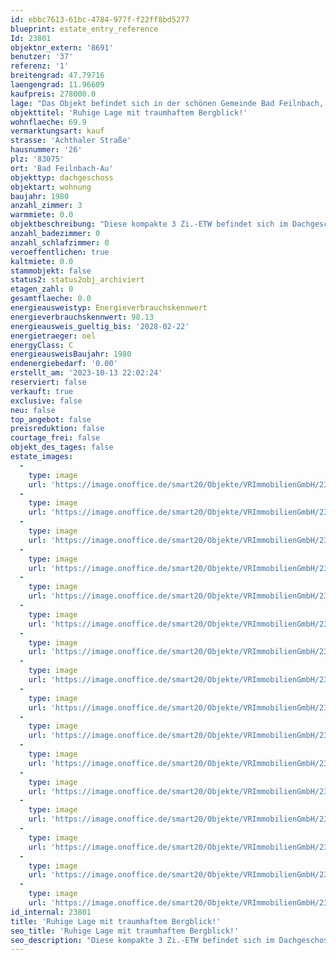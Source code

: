 ```yaml
---
id: ebbc7613-61bc-4784-977f-f22ff8bd5277
blueprint: estate_entry_reference
Id: 23801
objektnr_extern: '8691'
benutzer: '37'
referenz: '1'
breitengrad: 47.79716
laengengrad: 11.96609
kaufpreis: 278000.0
lage: "Das Objekt befindet sich in der schönen Gemeinde Bad Feilnbach, im Ortsteil Au.\r\nIm gemütlichen Dorf Au finden Sie eine gute Versorgung für den täglichen Bedarf: ein kleiner Supermarkt, Bäcker, Metzger, ein gut sortiertes Lagerhaus, Tankstelle, Geldautomaten sowie eine Poststelle; alles in nur wenigen Minuten - auch zu Fuß - erreichbar. Ein Kindergarten und die Grundschule befinden sich ebenfalls vor Ort. Zur Mittelschule in Bad Feilnbach und den weiter führenden Schulen in Bad Aibling, Raubling und Brannenburg bestehen Busverbindungen. Weitere  Ärzte, Apotheke, Kureinrichtungen, eine Metzgerei, verschiedene Bäcker, ein Discounter und ein großer, neuer Supermarkt finden Sie in Bad Feilnbach. Ferner bestehen Möglichkeiten, sich bei verschiedenen Landwirten aus der Direktvermarktung zu versorgen (Eier, Honig, Fleisch, Gemüse, Kartoffeln, Obst, Liköre u. Schnäpse etc.). Einladende Cafés, Restaurants und Gaststätten mit urigen Biergärten finden sich im Ort, in Bad Feilnbach oder anderen Orten der Umgebung. \r\nZahlreiche Wander- und Radwege laden zu ausgedehnten Spaziergängen und Fahrradtouren ein. Für aktive Sportler stehen eine Stockschützenhalle rund ums Jahr sowie im Sommer die Freibäder in Au und Bad Feilnbach zur Verfügung. Zur sportlichen Betätigung finden sich ebenfalls diverse Möglichkeiten für Bergsportfreunde und Mountain-Biker, aber auch die Sparten Golf, Skifahren, Skitouren, Langlauf, Reiten, Tennis, Fußball etc. können vor Ort und in der Umgebung ausgeübt werden. \r\nDie Gemeinde Bad Feilnbach liegt ca. 60 km südöstlich von München sowie 15 km südwestlich von Rosenheim. Der Autobahnanschluss zur A8 nach München, Salzburg und zum Inntaldreieck in Richtung Süden ist ca. 5 km entfernt."
objekttitel: 'Ruhige Lage mit traumhaftem Bergblick!'
wohnflaeche: 69.9
vermarktungsart: kauf
strasse: 'Achthaler Straße'
hausnummer: '26'
plz: '83075'
ort: 'Bad Feilnbach-Au'
objekttyp: dachgeschoss
objektart: wohnung
baujahr: 1980
anzahl_zimmer: 3
warmmiete: 0.0
objektbeschreibung: "Diese kompakte 3 Zi.-ETW befindet sich im Dachgeschoss (=2.OG) eines ca. 1980 erbauten Mehrfamilienhauses und zeichnet sich durch den gepflegten Zustand aus.\r\nDie Immobilie beeindruckt mit einer durchdachten Raumaufteilung. Küche und Bad sind neben allen Wohnräumen mit Fenstern ausgestattet und präsentieren sich hell und von Licht durchflutet. Von den vorhandenen 6 Dachflächenfenstern wurden bereits 4 erneuert (Schlafzimmer; Speicher beim Schlafraum; 1 x Küche; 1 x Abseite im Wohnzimmer). Das Bad ist mit einer Badewanne, WC und Waschbecken ausgestattet; zudem ist ein Anschluss für die eigene Waschmaschine vorhanden. \r\nDie Böden in der Küche und im Bad sind gefliest, während in allen Wohnräumen Laminat verlegt wurde. Die Wärmeversorgung erfolgt in allen Räumen über Heizkörper, versorgt über die Ölzentralheizung des Hauses welche ca. 2015 erneuert wurde.\r\nVom Wohnzimmer erreichen Sie den Balkon mit Süd-Ost Ausrichtung. Der ideale Platz um den  traumhaften Ausblick auf die heimischen Berge bei einem Kaffee zu genießen.\r\nEin Speicher und das Kellerabteil bieten Stauraum für die Bewohner. Die 2 Kfz-Freistellplätze und ein Tiefgaragenstellplatz sind bereits im Kaufpreis enthalten und runden dieses Angebot ab.\r\nDie Wohnung ist seit 2014 durchgängig an zuverlässige Mieter vermietet und eignet sich somit \r\nideal für Kapitalanleger. Ebenso ist eine spätere Eigennutzung möglich.  \r\nWir freuen uns auf Ihre Anfrage."
anzahl_badezimmer: 0
anzahl_schlafzimmer: 0
veroeffentlichen: true
kaltmiete: 0.0
stammobjekt: false
status2: status2obj_archiviert
etagen_zahl: 0
gesamtflaeche: 0.0
energieausweistyp: Energieverbrauchskennwert
energieverbrauchskennwert: 98.13
energieausweis_gueltig_bis: '2028-02-22'
energietraeger: oel
energyClass: C
energieausweisBaujahr: 1980
endenergiebedarf: '0.00'
erstellt_am: '2023-10-13 22:02:24'
reserviert: false
verkauft: true
exclusive: false
neu: false
top_angebot: false
preisreduktion: false
courtage_frei: false
objekt_des_tages: false
estate_images:
  -
    type: image
    url: 'https://image.onoffice.de/smart20/Objekte/VRImmobilienGmbH/23801/dd5fe956-b936-4a29-9a48-debb49a6cf22.jpg'
  -
    type: image
    url: 'https://image.onoffice.de/smart20/Objekte/VRImmobilienGmbH/23801/e9e215d0-e922-414e-8ea9-ce4242ac6e2e.jpg'
  -
    type: image
    url: 'https://image.onoffice.de/smart20/Objekte/VRImmobilienGmbH/23801/27f0b8b8-931a-4a30-99c1-08adcef465f3.jpg'
  -
    type: image
    url: 'https://image.onoffice.de/smart20/Objekte/VRImmobilienGmbH/23801/9f6d088c-19a8-4d94-a0f1-5f777b388aad.jpg'
  -
    type: image
    url: 'https://image.onoffice.de/smart20/Objekte/VRImmobilienGmbH/23801/8d9bd7f7-1239-4e48-b249-3cbdce22761f.jpg'
  -
    type: image
    url: 'https://image.onoffice.de/smart20/Objekte/VRImmobilienGmbH/23801/9d0e9674-fe4d-4469-a5ed-40114b6e94d8.jpg'
  -
    type: image
    url: 'https://image.onoffice.de/smart20/Objekte/VRImmobilienGmbH/23801/36e63804-5c13-49e2-bf9c-766e4254f89e.jpg'
  -
    type: image
    url: 'https://image.onoffice.de/smart20/Objekte/VRImmobilienGmbH/23801/6d3fded3-c534-4ee8-95a0-ae33b376fac9.jpg'
  -
    type: image
    url: 'https://image.onoffice.de/smart20/Objekte/VRImmobilienGmbH/23801/5f691f15-2d6e-45f8-a98d-0bf4e5fddbd0.jpg'
  -
    type: image
    url: 'https://image.onoffice.de/smart20/Objekte/VRImmobilienGmbH/23801/2dba97e3-10a6-4f85-a38a-00773420db4c.jpg'
  -
    type: image
    url: 'https://image.onoffice.de/smart20/Objekte/VRImmobilienGmbH/23801/8a55122b-4a25-4206-a3a4-8a03aadd2c62.jpg'
  -
    type: image
    url: 'https://image.onoffice.de/smart20/Objekte/VRImmobilienGmbH/23801/df2ec0dd-0b15-4719-bbd0-65a8720fc3e9.jpg'
  -
    type: image
    url: 'https://image.onoffice.de/smart20/Objekte/VRImmobilienGmbH/23801/55d84f01-270e-40ad-a3b9-ddbae1fe983f.jpg'
  -
    type: image
    url: 'https://image.onoffice.de/smart20/Objekte/VRImmobilienGmbH/23801/00e01e3a-ab43-4423-a26b-41c640130e54.jpg'
  -
    type: image
    url: 'https://image.onoffice.de/smart20/Objekte/VRImmobilienGmbH/23801/c44ff3cf-ed62-443d-998a-5d46083c8263.jpg'
  -
    type: image
    url: 'https://image.onoffice.de/smart20/Objekte/VRImmobilienGmbH/23801/305f839b-2965-4151-b20c-9e1bd4eb28ad.jpg'
id_internal: 23801
title: 'Ruhige Lage mit traumhaftem Bergblick!'
seo_title: 'Ruhige Lage mit traumhaftem Bergblick!'
seo_description: "Diese kompakte 3 Zi.-ETW befindet sich im Dachgeschoss (=2.OG) eines ca. 1980 erbauten Mehrfamilienhauses und zeichnet sich durch den gepflegten Zustand aus.\r\nD"
---
```

